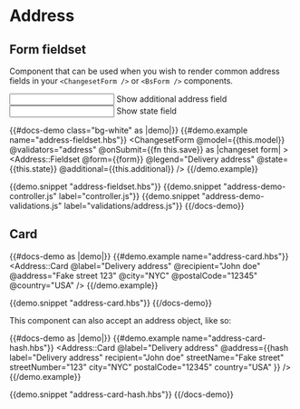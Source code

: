 # Address

## Form fieldset

Component that can be used when you wish to render common address fields in your `<ChangesetForm />` or `<BsForm />` components.

<div class="d-flex">
  <div class="w-50 form-group form-check mb-0">
    <Input id="additional" @type="checkbox" @checked={{this.additional}} name="additional" />
    <label for="additional" class="form-check-label">Show additional address field</label>
  </div>
  <div class="w-50 form-group form-check mb-0">
    <Input id="state" @type="checkbox" @checked={{this.state}} name="state" class="form-check-input" />
    <label for="state" class="form-check-label">Show state field</label>
  </div>
</div>

{{#docs-demo class="bg-white" as |demo|}}
  {{#demo.example name="address-fieldset.hbs"}}
    <ChangesetForm
      @model={{this.model}}
      @validators="address"
      @onSubmit={{fn this.save}}
      as |changeset form|
    >
      <Address::Fieldset
        @form={{form}}
        @legend="Delivery address"
        @state={{this.state}}
        @additional={{this.additional}}
      />
    </ChangesetForm>
  {{/demo.example}}

  {{demo.snippet "address-fieldset.hbs"}}
  {{demo.snippet "address-demo-controller.js" label="controller.js"}}
  {{demo.snippet "address-demo-validations.js" label="validations/address.js"}}
{{/docs-demo}}

## Card

{{#docs-demo as |demo|}}
  {{#demo.example name="address-card.hbs"}}
    <Address::Card
      @label="Delivery address"
      @recipient="John doe"
      @address="Fake street 123"
      @city="NYC"
      @postalCode="12345"
      @country="USA"
    />
  {{/demo.example}}

  {{demo.snippet "address-card.hbs"}}
{{/docs-demo}}

This component can also accept an address object, like so:

{{#docs-demo as |demo|}}
  {{#demo.example name="address-card-hash.hbs"}}
    <Address::Card
      @label="Delivery address"
      @address={{hash
        label="Delivery address"
        recipient="John doe"
        streetName="Fake street"
        streetNumber="123"
        city="NYC"
        postalCode="12345"
        country="USA"
      }}
    />
  {{/demo.example}}

  {{demo.snippet "address-card-hash.hbs"}}
{{/docs-demo}}